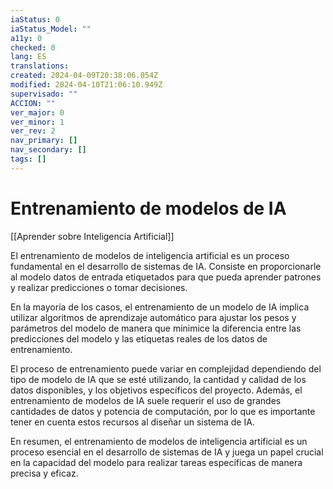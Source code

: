 ```yaml
---
iaStatus: 0
iaStatus_Model: ""
a11y: 0
checked: 0
lang: ES
translations: 
created: 2024-04-09T20:38:06.054Z
modified: 2024-04-10T21:06:10.949Z
supervisado: ""
ACCION: ""
ver_major: 0
ver_minor: 1
ver_rev: 2
nav_primary: []
nav_secondary: []
tags: []
---
```

# Entrenamiento de modelos de IA

[[Aprender sobre Inteligencia Artificial]]

El entrenamiento de modelos de inteligencia artificial es un proceso fundamental en el desarrollo de sistemas de IA. Consiste en proporcionarle al modelo datos de entrada etiquetados para que pueda aprender patrones y realizar predicciones o tomar decisiones. 

En la mayoría de los casos, el entrenamiento de un modelo de IA implica utilizar algoritmos de aprendizaje automático para ajustar los pesos y parámetros del modelo de manera que minimice la diferencia entre las predicciones del modelo y las etiquetas reales de los datos de entrenamiento.

El proceso de entrenamiento puede variar en complejidad dependiendo del tipo de modelo de IA que se esté utilizando, la cantidad y calidad de los datos disponibles, y los objetivos específicos del proyecto. Además, el entrenamiento de modelos de IA suele requerir el uso de grandes cantidades de datos y potencia de computación, por lo que es importante tener en cuenta estos recursos al diseñar un sistema de IA.

En resumen, el entrenamiento de modelos de inteligencia artificial es un proceso esencial en el desarrollo de sistemas de IA y juega un papel crucial en la capacidad del modelo para realizar tareas específicas de manera precisa y eficaz.
